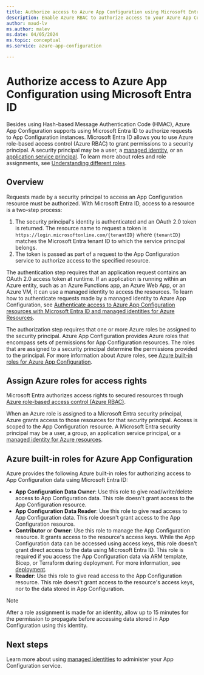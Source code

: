 ```yaml
---
title: Authorize access to Azure App Configuration using Microsoft Entra ID
description: Enable Azure RBAC to authorize access to your Azure App Configuration instance.
author: maud-lv
ms.author: malev
ms.date: 04/05/2024
ms.topic: conceptual
ms.service: azure-app-configuration

---
```

# Authorize access to Azure App Configuration using Microsoft Entra ID
Besides using Hash-based Message Authentication Code (HMAC), Azure App Configuration supports using Microsoft Entra ID to authorize requests to App Configuration instances. Microsoft Entra ID allows you to use Azure role-based access control (Azure RBAC) to grant permissions to a security principal. A security principal may be a user, a [managed identity](../active-directory/managed-identities-azure-resources/overview.md), or an [application service principal](../active-directory/develop/app-objects-and-service-principals.md). To learn more about roles and role assignments, see [Understanding different roles](../role-based-access-control/overview.md).

## Overview
Requests made by a security principal to access an App Configuration resource must be authorized. With Microsoft Entra ID, access to a resource is a two-step process:
1. The security principal's identity is authenticated and an OAuth 2.0 token is returned. The resource name to request a token is `https://login.microsoftonline.com/{tenantID}` where `{tenantID}` matches the Microsoft Entra tenant ID to which the service principal belongs.
2. The token is passed as part of a request to the App Configuration service to authorize access to the specified resource.

The authentication step requires that an application request contains an OAuth 2.0 access token at runtime. If an application is running within an Azure entity, such as an Azure Functions app, an Azure Web App, or an Azure VM, it can use a managed identity to access the resources. To learn how to authenticate requests made by a managed identity to Azure App Configuration, see [Authenticate access to Azure App Configuration resources with Microsoft Entra ID and managed identities for Azure Resources](howto-integrate-azure-managed-service-identity.md).

The authorization step requires that one or more Azure roles be assigned to the security principal. Azure App Configuration provides Azure roles that encompass sets of permissions for App Configuration resources. The roles that are assigned to a security principal determine the permissions provided to the principal. For more information about Azure roles, see [Azure built-in roles for Azure App Configuration](#azure-built-in-roles-for-azure-app-configuration). 

## Assign Azure roles for access rights
Microsoft Entra authorizes access rights to secured resources through [Azure role-based access control (Azure RBAC)](../role-based-access-control/overview.md).

When an Azure role is assigned to a Microsoft Entra security principal, Azure grants access to those resources for that security principal. Access is scoped to the App Configuration resource. A Microsoft Entra security principal may be a user, a group, an application service principal, or a [managed identity for Azure resources](../active-directory/managed-identities-azure-resources/overview.md).

## Azure built-in roles for Azure App Configuration
Azure provides the following Azure built-in roles for authorizing access to App Configuration data using Microsoft Entra ID:

- **App Configuration Data Owner**: Use this role to give read/write/delete access to App Configuration data. This role doesn't grant access to the App Configuration resource.
- **App Configuration Data Reader**: Use this role to give read access to App Configuration data. This role doesn't grant access to the App Configuration resource.
- **Contributor** or **Owner**: Use this role to manage the App Configuration resource. It grants access to the resource's access keys. While the App Configuration data can be accessed using access keys, this role doesn't grant direct access to the data using Microsoft Entra ID. This role is required if you access the App Configuration data via ARM template, Bicep, or Terraform during deployment. For more information, see [deployment](quickstart-deployment-overview.md).
- **Reader**: Use this role to give read access to the App Configuration resource. This role doesn't grant access to the resource's access keys, nor to the data stored in App Configuration.

> [!NOTE]
> After a role assignment is made for an identity, allow up to 15 minutes for the permission to propagate before accessing data stored in App Configuration using this identity.

## Next steps
Learn more about using [managed identities](howto-integrate-azure-managed-service-identity.md) to administer your App Configuration service.
